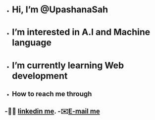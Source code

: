 - # Hi, I’m @UpashanaSah
- # I’m interested in A.I and Machine language
- # I’m currently learning Web development 
- ## How to reach me through
-🧑‍💻 [ linkedin me](www.linkedin.com/in/upashana-sah-7109802a50).
-✉️[E-mail me](shahupashana5@gmail.com)
- 


<!---
UpashanaSah/UpashanaSah is a ✨ special ✨ repository because its `README.md` (this file) appears on your GitHub profile.
You can click the Preview link to take a look at your changes.
--->
